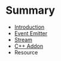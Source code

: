 # Summary

* [Introduction](README.md)
* [Event Emitter](chapter1.md)
* [Stream](stream.md)
* [C++ Addon](c++-addon.md)
* Resource

